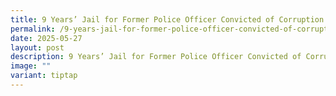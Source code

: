 ```yaml
---
title: 9 Years’ Jail for Former Police Officer Convicted of Corruption and Desertion
permalink: /9-years-jail-for-former-police-officer-convicted-of-corruption-and-desertion/
date: 2025-05-27
layout: post
description: 9 Years’ Jail for Former Police Officer Convicted of Corruption and Desertion
image: ""
variant: tiptap
---
```

